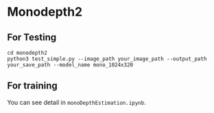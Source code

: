 # Monodepth2
## For Testing

```
cd monodepth2
python3 test_simple.py --image_path your_image_path --output_path your_save_path --model_name mono_1024x320
```



## For training

You can see detail in `monoDepthEstimation.ipynb`.